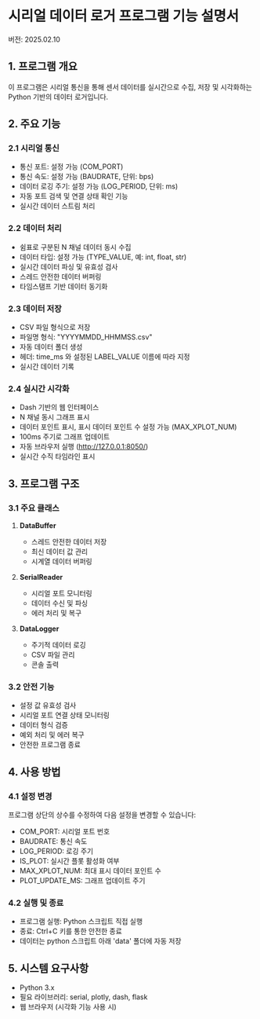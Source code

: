 # 시리얼 데이터 로거 프로그램 기능 설명서
버전: 2025.02.10

## 1. 프로그램 개요
이 프로그램은 시리얼 통신을 통해 센서 데이터를 실시간으로 수집, 저장 및 시각화하는 Python 기반의 데이터 로거입니다.

## 2. 주요 기능

### 2.1 시리얼 통신
- 통신 포트: 설정 가능 (COM_PORT)
- 통신 속도: 설정 가능 (BAUDRATE, 단위: bps)
- 데이터 로깅 주기: 설정 가능 (LOG_PERIOD, 단위: ms)
- 자동 포트 검색 및 연결 상태 확인 기능
- 실시간 데이터 스트림 처리

### 2.2 데이터 처리
- 쉼표로 구분된 N 채널 데이터 동시 수집
- 데이터 타입: 설정 가능 (TYPE_VALUE, 예: int, float, str)
- 실시간 데이터 파싱 및 유효성 검사
- 스레드 안전한 데이터 버퍼링
- 타임스탬프 기반 데이터 동기화

### 2.3 데이터 저장
- CSV 파일 형식으로 저장
- 파일명 형식: "YYYYMMDD_HHMMSS.csv"
- 자동 데이터 폴더 생성
- 헤더: time_ms 와 설정된 LABEL_VALUE 이름에 따라 지정
- 실시간 데이터 기록

### 2.4 실시간 시각화
- Dash 기반의 웹 인터페이스
- N 채널 동시 그래프 표시
- 데이터 포인트 표시, 표시 데이터 포인트 수 설정 가능 (MAX_XPLOT_NUM)
- 100ms 주기로 그래프 업데이트
- 자동 브라우저 실행 (http://127.0.0.1:8050/)
- 실시간 수직 타임라인 표시

## 3. 프로그램 구조

### 3.1 주요 클래스
1. **DataBuffer**
   - 스레드 안전한 데이터 저장
   - 최신 데이터 값 관리
   - 시계열 데이터 버퍼링

2. **SerialReader**
   - 시리얼 포트 모니터링
   - 데이터 수신 및 파싱
   - 에러 처리 및 복구

3. **DataLogger**
   - 주기적 데이터 로깅
   - CSV 파일 관리
   - 콘솔 출력

### 3.2 안전 기능
- 설정 값 유효성 검사
- 시리얼 포트 연결 상태 모니터링
- 데이터 형식 검증
- 예외 처리 및 에러 복구
- 안전한 프로그램 종료

## 4. 사용 방법

### 4.1 설정 변경
프로그램 상단의 상수를 수정하여 다음 설정을 변경할 수 있습니다:
- COM_PORT: 시리얼 포트 번호
- BAUDRATE: 통신 속도
- LOG_PERIOD: 로깅 주기
- IS_PLOT: 실시간 플롯 활성화 여부
- MAX_XPLOT_NUM: 최대 표시 데이터 포인트 수
- PLOT_UPDATE_MS: 그래프 업데이트 주기

### 4.2 실행 및 종료
- 프로그램 실행: Python 스크립트 직접 실행
- 종료: Ctrl+C 키를 통한 안전한 종료
- 데이터는 python 스크립트 아래 'data' 폴더에 자동 저장

## 5. 시스템 요구사항
- Python 3.x
- 필요 라이브러리: serial, plotly, dash, flask
- 웹 브라우저 (시각화 기능 사용 시)
